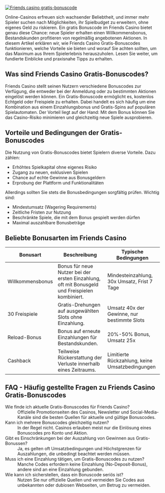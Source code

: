 [![Friends casino gratis-bonuscode](https://123-caf.pages.dev/gitsignup.png)](https://vrmoo.ru/Bt82HjjY)

<p>Online-Casinos erfreuen sich wachsender Beliebtheit, und immer mehr Spieler suchen nach Möglichkeiten, ihr Spielbudget zu erweitern, ohne eigenes Geld zu riskieren. Ein gratis Bonuscode im Friends Casino bietet genau diese Chance: neue Spieler erhalten einen Willkommensbonus, Bestandskunden profitieren von regelmäßig angebotenen Aktionen. In diesem Artikel erklären wir, wie Friends Casino Gratis-Bonuscodes funktionieren, welche Vorteile sie bieten und worauf Sie achten sollten, um das Maximum aus Ihrem Spielerlebnis herauszuholen. Lesen Sie weiter, um fundierte Einblicke und praxisnahe Tipps zu erhalten.</p>  <h2>Was sind Friends Casino Gratis-Bonuscodes?</h2> <p>Friends Casino stellt seinen Nutzern verschiedene Bonuscodes zur Verfügung, die entweder bei der Anmeldung oder zu bestimmten Aktionen eingelöst werden können. Ein Gratis-Bonuscode ermöglicht es, kostenlos Echtgeld oder Freispiele zu erhalten. Dabei handelt es sich häufig um eine Kombination aus einem Einzahlungsbonus und Gratis-Spins auf populären Spielautomaten. Der Vorteil liegt auf der Hand: Mit dem Bonus können Sie das Casino-Risiko minimieren und gleichzeitig neue Spiele ausprobieren.</p>  <h2>Vorteile und Bedingungen der Gratis-Bonuscodes</h2> <p>Die Nutzung von Gratis-Bonuscodes bietet Spielern diverse Vorteile. Dazu zählen:</p> <ul>   <li>Erhöhtes Spielkapital ohne eigenes Risiko</li>   <li>Zugang zu neuen, exklusiven Spielen</li>   <li>Chance auf echte Gewinne aus Bonusgeldern</li>   <li>Erprobung der Plattform und Funktionalitäten</li> </ul> <p>Allerdings sollten Sie stets die Bonusbedingungen sorgfältig prüfen. Wichtig sind:</p> <ul>   <li>Mindestumsatz (Wagering Requirements)</li>   <li>Zeitliche Fristen zur Nutzung</li>   <li>Beschränkte Spiele, die mit dem Bonus gespielt werden dürfen</li>   <li>Maximal auszahlbare Bonusbeträge</li> </ul>  <h2>Beliebte Bonusarten im Friends Casino</h2> <table>   <thead>     <tr>       <th>Bonusart</th>       <th>Beschreibung</th>       <th>Typische Bedingungen</th>     </tr>   </thead>   <tbody>     <tr>       <td>Willkommensbonus</td>       <td>Bonus für neue Nutzer bei der ersten Einzahlung, oft mit Bonusgeld und Freispielen kombiniert.</td>       <td>Mindesteinzahlung, 30x Umsatz, Frist 7 Tage</td>     </tr>     <tr>       <td>30 Freispiele</td>       <td>Gratis-Drehungen auf ausgewählten Slots ohne Einzahlung.</td>       <td>Umsatz 40x der Gewinne, nur bestimmte Slots</td>     </tr>     <tr>       <td>Reload-Bonus</td>       <td>Bonus auf erneute Einzahlungen für Bestandskunden.</td>       <td>20%-50% Bonus, Umsatz 25x</td>     </tr>     <tr>       <td>Cashback</td>       <td>Teilweise Rückerstattung der Verluste innerhalb eines Zeitraums.</td>       <td>Limitierte Rückzahlung, keine Umsatzbedingungen</td>     </tr>   </tbody> </table>  <h2>FAQ - Häufig gestellte Fragen zu Friends Casino Gratis-Bonuscodes</h2> <dl>   <dt>Wie finde ich aktuelle Gratis-Bonuscodes für Friends Casino?</dt>   <dd>Offizielle Promotionseiten des Casinos, Newsletter und Social-Media-Kanäle sind die besten Quellen für aktuelle und gültige Bonuscodes.</dd>    <dt>Kann ich mehrere Bonuscodes gleichzeitig nutzen?</dt>   <dd>In der Regel nicht. Casinos erlauben meist nur die Einlösung eines Bonuscodes pro Konto und Aktion.</dd>    <dt>Gibt es Einschränkungen bei der Auszahlung von Gewinnen aus Gratis-Bonussen?</dt>   <dd>Ja, es gelten oft Umsatzbedingungen und Höchstgrenzen für Auszahlungen, die unbedingt beachtet werden müssen.</dd>    <dt>Muss ich eine Einzahlung tätigen, um Gratis-Bonuscodes zu nutzen?</dt>   <dd>Manche Codes erfordern keine Einzahlung (No-Deposit-Bonus), andere sind an eine Einzahlung gebunden.</dd>    <dt>Wie kann ich sicherstellen, dass ein Bonuscode seriös ist?</dt>   <dd>Nutzen Sie nur offizielle Quellen und vermeiden Sie Codes aus unbekannten oder dubiosen Webseiten, um Betrug zu vermeiden.</dd> </dl>